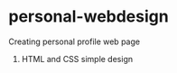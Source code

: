 personal-webdesign
==================

Creating personal profile web page

1) HTML and CSS simple design
